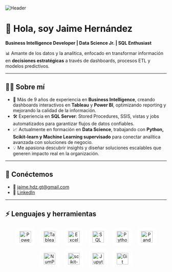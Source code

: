 <!-- Encabezado con banner -->
![Header](https://your-image-link-here.com/banner.png)

# 👋 Hola, soy Jaime Hernández  

**Business Intelligence Developer | Data Science Jr. | SQL Enthusiast**  

📊 Amante de los datos y la analítica, enfocado en transformar información en **decisiones estratégicas** a través de dashboards, procesos ETL y modelos predictivos.  

---

## 👨‍💻 Sobre mí  

- 🚀 Más de 9 años de experiencia en **Business Intelligence**, creando dashboards interactivos en **Tableau** y **Power BI**, optimizando reporting y mejorando la calidad de la información.  
- 🛠️ Experiencia en **SQL Server**: Stored Procedures, SSIS, vistas y jobs automatizados para garantizar flujos de datos confiables.  
- 📈 Actualmente en formación en **Data Science**, trabajando con **Python, Scikit-learn y Machine Learning supervisado** para conectar analítica avanzada con soluciones de negocio.  
- 💡 Me apasiona descubrir insights y diseñar soluciones escalables que generen impacto real en la organización.  

---

## 🔗 Conéctemos  

- 📧 [jaime.hdz.gt@gmail.com](mailto:jaime.tucorreo@gmail.com)  
- 💼 [LinkedIn](https://linkedin.com/in/jaime-hdz/)  


---

## ⚡ Lenguajes y herramientas

<p align="center">

  <!-- Cambia el color de fondo si quieres: #ffffff (claro) | #0F172A (oscuro) -->
  <!-- POWER BI -->
  <span style="background:#ffffff; padding:10px 12px; border-radius:12px; display:inline-block; margin:6px;">
    <img src="[https://cdn.worldvectorlogo.com/logos/power-bi.svg](https://www.vectorlogo.zone/logos/microsoft-powerbi/microsoft-powerbi-icon.svg)" alt="Power BI" height="36" />
    <!-- Fallback: descomenta si el de arriba no carga -->
    <!-- <img src="https://www.vectorlogo.zone/logos/microsoft-powerbi/microsoft-powerbi-icon.svg" alt="Power BI" height="36" /> -->
  </span>

  <!-- TABLEAU -->
  <span style="background:#ffffff; padding:10px 12px; border-radius:12px; display:inline-block; margin:6px;">
    <img src="https://www.vectorlogo.zone/logos/tableau/tableau-icon.svg" alt="Tableau" height="36" />
    <!-- Fallback -->
    <!-- <img src="https://cdn.worldvectorlogo.com/logos/tableau-software.svg" alt="Tableau" height="36" /> -->
  </span>

  <!-- EXCEL -->
  <span style="background:#ffffff; padding:10px 12px; border-radius:12px; display:inline-block; margin:6px;">
    <img src="https://www.vectorlogo.zone/logos/microsoft_excel/microsoft_excel-icon.svg" alt="Excel" height="36" />
    <!-- Fallback -->
    <!-- <img src="https://cdn.worldvectorlogo.com/logos/microsoft-excel-2013.svg" alt="Excel" height="36" /> -->
  </span>

  <!-- SQL Server -->
  <span style="background:#ffffff; padding:10px 12px; border-radius:12px; display:inline-block; margin:6px;">
    <img src="https://cdn.jsdelivr.net/gh/devicons/devicon/icons/microsoftsqlserver/microsoftsqlserver-plain.svg" alt="SQL Server" height="36" />
  </span>

  <!-- Python -->
  <span style="background:#ffffff; padding:10px 12px; border-radius:12px; display:inline-block; margin:6px;">
    <img src="https://cdn.jsdelivr.net/gh/devicons/devicon/icons/python/python-original.svg" alt="Python" height="36" />
  </span>

  <!-- Pandas -->
  <span style="background:#ffffff; padding:10px 12px; border-radius:12px; display:inline-block; margin:6px;">
    <img src="https://cdn.jsdelivr.net/gh/devicons/devicon/icons/pandas/pandas-original.svg" alt="Pandas" height="36" />
  </span>

  <!-- NumPy -->
  <span style="background:#ffffff; padding:10px 12px; border-radius:12px; display:inline-block; margin:6px;">
    <img src="https://cdn.jsdelivr.net/gh/devicons/devicon/icons/numpy/numpy-original.svg" alt="NumPy" height="36" />
  </span>

  <!-- scikit-learn -->
  <span style="background:#ffffff; padding:10px 12px; border-radius:12px; display:inline-block; margin:6px;">
    <img src="https://cdn.jsdelivr.net/gh/devicons/devicon/icons/scikitlearn/scikitlearn-original.svg" alt="scikit-learn" height="36" />
  </span>

  <!-- Jupyter -->
  <span style="background:#ffffff; padding:10px 12px; border-radius:12px; display:inline-block; margin:6px;">
    <img src="https://cdn.jsdelivr.net/gh/devicons/devicon/icons/jupyter/jupyter-original.svg" alt="Jupyter" height="36" />
  </span>

  <!-- Git -->
  <span style="background:#ffffff; padding:10px 12px; border-radius:12px; display:inline-block; margin:6px;">
    <img src="https://cdn.jsdelivr.net/gh/devicons/devicon/icons/git/git-original.svg" alt="Git" height="36" />
  </span>

</p>


